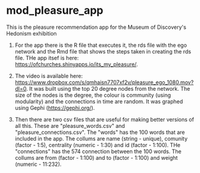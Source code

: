 # mod_pleasure_app
This is the pleasure recommendation app for the Museum of Discovery's Hedonism exhibition 

1) For the app there is the R file that executes it, the rds file with the ego network and the Rmd file that shows the steps taken in creating the rds file. THe app itsef is here: https://ofchurches.shinyapps.io/its_my_pleasure/.

2) The video is available here: https://www.dropbox.com/s/qmhaisn7707xf2v/pleasure_ego_1080.mov?dl=0. It was built using the top 20 degree nodes from the network. The size of the nodes is the degree, the colour is community (using modularity) and the connections in time are random. It was graphed using Gephi (https://gephi.org/).

3) Then there are two csv files that are useful for making better versions of all this. These are "pleasure_words.csv" and "pleasure_connections.csv". The "words" has the 100 words that are included in the app. The collums are name (string - unique), comunity (factor - 1:5),  centrality (numeric - 1:30) and id (factor - 1:100). THe "connections" has the 574 connection between the 100 words. The collums are from (factor - 1:100) and to (factor - 1:100) and weight (numeric - 11:232).
